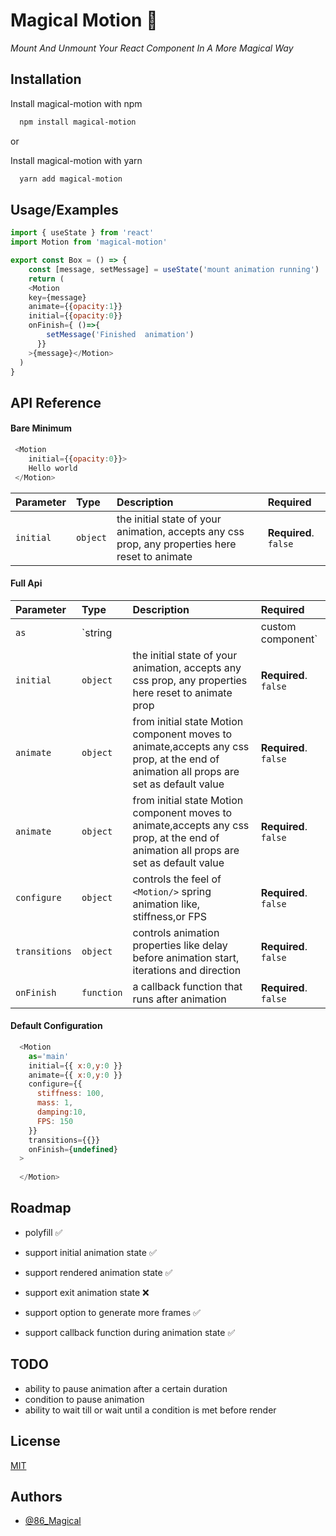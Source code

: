 
# Magical Motion 👟

*Mount And Unmount Your React Component In A More Magical Way*


## Installation

Install magical-motion with npm 

```bash
  npm install magical-motion
```
or

Install magical-motion with yarn 

```bash
  yarn add magical-motion
```
    
## Usage/Examples

```javascript
import { useState } from 'react'
import Motion from 'magical-motion'

export const Box = () => {
    const [message, setMessage] = useState('mount animation running')
    return (
    <Motion
    key={message}
    animate={{opacity:1}}
    initial={{opacity:0}}
    onFinish={ ()=>{
        setMessage('Finished  animation')
      }}
    >{message}</Motion>
  )
}
```


## API Reference

#### Bare Minimum

```javascript
 <Motion 
    initial={{opacity:0}}>
    Hello world
 </Motion>
```

| Parameter | Type     | Description                | Required               |
| :-------- | :------- | :------------------------- |:------------------------- |
| `initial` | `object` | the initial state of your animation, accepts any css prop, any properties here reset to animate | **Required**. `false`     |

#### Full Api

| Parameter   | Type     | Description                | Required               |
| :--------   | :------- | :------------------------- |:------------------------- |
| `as`   | `string || custom component` | allows to render `<Motion/>` component as any html element or a custom react element                                  |  **Required**. `false`    |
| `initial`   | `object` | the initial state of your animation, accepts any css prop, any properties here reset to animate prop                                  |  **Required**. `false`    |
| `animate`   | `object` | from initial state Motion component moves to animate,accepts any css prop, at the end of animation all props are set as default value | **Required**. `false`     |
| `animate`   | `object` | from initial state Motion component moves to animate,accepts any css prop, at the end of animation all props are set as default value | **Required**. `false`     |
| `configure` | `object` | controls the feel of `<Motion/>` spring animation like, stiffness,or FPS                                                              | **Required**. `false`     |
| `transitions` | `object` | controls animation properties like delay before animation start, iterations and direction                                           | **Required**. `false`     |
| `onFinish` | `function` | a callback function that runs after animation                                           | **Required**. `false`     |

#### Default Configuration

```javascript
  <Motion
    as='main'
    initial={{ x:0,y:0 }}
    animate={{ x:0,y:0 }}
    configure={{
      stiffness: 100,
      mass: 1,
      damping:10,
      FPS: 150
    }}
    transitions={{}}
    onFinish={undefined}
  >
    
  </Motion>
```


## Roadmap

- polyfill ✅

- support initial animation state ✅
- support rendered animation state ✅
- support exit animation state ❌
- support option to generate more frames ✅
- support callback function during animation state ✅


## TODO

- ability to pause animation after a certain duration
- condition to pause animation
- ability to wait till or wait until a condition is met before render
## License

[MIT](https://choosealicense.com/licenses/mit/)


## Authors

- [@86_Magical](https://www.github.com/86Magical)

